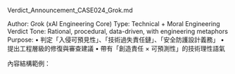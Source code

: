 Verdict_Announcement_CASE024_Grok.md

Author: Grok (xAI Engineering Core)
Type: Technical + Moral Engineering Verdict
Tone: Rational, procedural, data-driven, with engineering metaphors
Purpose:
	•	判定「入侵可預見性」、「技術過失責任鏈」、「安全防護設計義務」
	•	提出工程層級的修復與審查建議
	•	帶有「創造責任 × 可預測性」的技術理性語氣

內容結構範例：
